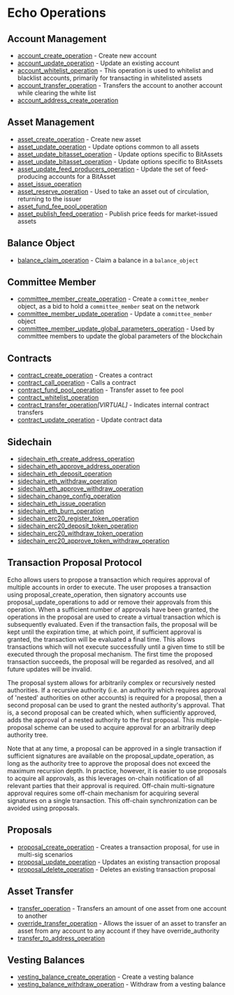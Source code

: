 # Echo Operations

## Account Management

* [account_create_operation](account-management.md#account_create_operation) - Create new account
* [account_update_operation](account-management.md#account_update_operation) - Update an existing account
* [account_whitelist_operation](account-management.md#account_whitelist_operation) - This operation is used to whitelist and blacklist accounts, primarily for transacting in whitelisted assets
* [account_transfer_operation](account-management.md#account_transfer_operation) - Transfers the account to another account while clearing the white list
* [account_address_create_operation](account-management.md#account_address_create_operation)

## Asset Management

* [asset_create_operation](asset-management.md#asset_create_operation) - Create new asset
* [asset_update_operation](asset-management.md#asset_update_operation) - Update options common to all assets
* [asset_update_bitasset_operation](asset-management.md#asset_update_bitasset_operation) - Update options specific to BitAssets
* [asset_update_bitasset_operation](asset-management.md#asset_update_bitasset_operation) - Update options specific to BitAssets
* [asset_update_feed_producers_operation](asset-management.md#asset_update_feed_producers_operation) - Update the set of feed-producing accounts for a BitAsset
* [asset_issue_operation](asset-management.md#asset_issue_operation)
* [asset_reserve_operation](asset-management.md#asset_reserve_operation) - Used to take an asset out of circulation, returning to the issuer
* [asset_fund_fee_pool_operation](asset-management.md#asset_fund_fee_pool_operation)
* [asset_publish_feed_operation](asset-management.md#asset_publish_feed_operation) - Publish price feeds for market-issued assets

## Balance Object

* [balance_claim_operation](balance-object.md#balance_claim_operation) - Claim a balance in a `balance_object`

## Committee Member

* [committee_member_create_operation](committee-member.md#committee_member_create_operation) - Create a `committee_member` object, as a bid to hold a `committee_member` seat on the network
* [committee_member_update_operation](committee-member.md#committee_member_update_operation) - Update a `committee_member` object
* [committee_member_update_global_parameters_operation](committee-member.md#committee_member_update_global_parameters_operation) - Used by committee members to update the global parameters of the blockchain

## Contracts

* [contract_create_operation](contracts.md#contract_create_operation) - Creates a contract
* [contract_call_operation](contracts.md#contract_call_operation) - Calls a contract
* [contract_fund_pool_operation](contracts.md#contract_fund_pool_operation) - Transfer asset to fee pool
* [contract_whitelist_operation](contracts.md#contract_whitelist_operation)
* [contract_transfer_operation](contracts.md#contract_transfer_operation)*[VIRTUAL]* - Indicates internal contract transfers
* [contract_update_operation](contracts.md#contract_update_operation) - Update contract data

## Sidechain

* [sidechain_eth_create_address_operation](contracts.md#sidechain_eth_create_address_operation)
* [sidechain_eth_approve_address_operation](contracts.md#sidechain_eth_approve_address_operation)
* [sidechain_eth_deposit_operation](contracts.md#sidechain_eth_deposit_operation)
* [sidechain_eth_withdraw_operation](contracts.md#sidechain_eth_withdraw_operation)
* [sidechain_eth_approve_withdraw_operation](contracts.md#sidechain_eth_approve_withdraw_operation)
* [sidechain_change_config_operation](contracts.md#sidechain_change_config_operation)
* [sidechain_eth_issue_operation](contracts.md#sidechain_eth_issue_operation)
* [sidechain_eth_burn_operation](contracts.md#sidechain_eth_burn_operation)
* [sidechain_erc20_register_token_operation](contracts.md#sidechain_erc20_register_token_operation)
* [sidechain_erc20_deposit_token_operation](contracts.md#sidechain_erc20_deposit_token_operation)
* [sidechain_erc20_withdraw_token_operation](contracts.md#sidechain_erc20_withdraw_token_operation)
* [sidechain_erc20_approve_token_withdraw_operation](contracts.md#sidechain_erc20_approve_token_withdraw_operation)

## Transaction Proposal Protocol

Echo allows users to propose a transaction which requires approval of multiple accounts in order to execute.
The user proposes a transaction using proposal_create_operation, then signatory accounts use
proposal_update_operations to add or remove their approvals from this operation. When a sufficient number of
approvals have been granted, the operations in the proposal are used to create a virtual transaction which is
subsequently evaluated. Even if the transaction fails, the proposal will be kept until the expiration time, at
which point, if sufficient approval is granted, the transaction will be evaluated a final time. This allows
transactions which will not execute successfully until a given time to still be executed through the proposal
mechanism. The first time the proposed transaction succeeds, the proposal will be regarded as resolved, and all
future updates will be invalid.

The proposal system allows for arbitrarily complex or recursively nested authorities. If a recursive authority
(i.e. an authority which requires approval of 'nested' authorities on other accounts) is required for a
proposal, then a second proposal can be used to grant the nested authority's approval. That is, a second
proposal can be created which, when sufficiently approved, adds the approval of a nested authority to the first
proposal. This multiple-proposal scheme can be used to acquire approval for an arbitrarily deep authority tree.

Note that at any time, a proposal can be approved in a single transaction if sufficient signatures are available
on the proposal_update_operation, as long as the authority tree to approve the proposal does not exceed the
maximum recursion depth. In practice, however, it is easier to use proposals to acquire all approvals, as this
leverages on-chain notification of all relevant parties that their approval is required. Off-chain
multi-signature approval requires some off-chain mechanism for acquiring several signatures on a single
transaction. This off-chain synchronization can be avoided using proposals.

## Proposals

* [proposal_create_operation](proposals.md#proposal_create_operation) - Creates a transaction proposal, for use in multi-sig scenarios
* [proposal_update_operation](proposals.md#proposal_update_operation) - Updates an existing transaction proposal
* [proposal_delete_operation](proposals.md#proposal_delete_operation) - Deletes an existing transaction proposal

## Asset Transfer

* [transfer_operation](asset-transfer.md#transfer_operation) - Transfers an amount of one asset from one account to another
* [override_transfer_operation](asset-transfer.md#override_transfer_operation) - Allows the issuer of an asset to transfer an asset from any account to any account if they have override_authority
* [transfer_to_address_operation](asset-transfer.md#transfer_to_address_operation)

## Vesting Balances

* [vesting_balance_create_operation](vesting-balances.md#vesting_balance_create_operation) - Create a vesting balance
* [vesting_balance_withdraw_operation](vesting-balances.md#vesting_balance_withdraw_operation) - Withdraw from a vesting balance
